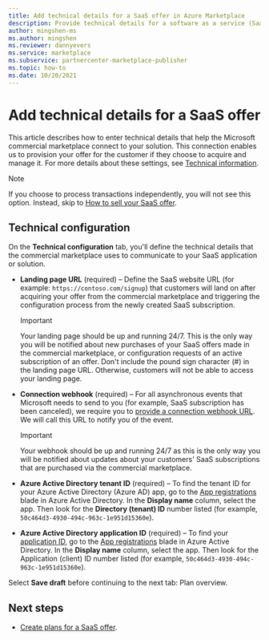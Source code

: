 ```yaml
---
title: Add technical details for a SaaS offer in Azure Marketplace
description: Provide technical details for a software as a service (SaaS) offer in Azure Marketplace. 
author: mingshen-ms
ms.author: mingshen
ms.reviewer: dannyevers
ms.service: marketplace 
ms.subservice: partnercenter-marketplace-publisher
ms.topic: how-to
ms.date: 10/20/2021
---
```


# Add technical details for a SaaS offer

This article describes how to enter technical details that help the Microsoft commercial marketplace connect to your solution. This connection enables us to provision your offer for the customer if they choose to acquire and manage it. For more details about these settings, see [Technical information](plan-saas-offer.md#technical-information).

> [!NOTE]
> If you choose to process transactions independently, you will not see this option. Instead, skip to [How to sell your SaaS offer](create-new-saas-offer-marketing.md).

## Technical configuration

On the **Technical configuration** tab, you'll define the technical details that the commercial marketplace uses to communicate to your SaaS application or solution.

- **Landing page URL** (required) – Define the SaaS website URL (for example: `https://contoso.com/signup`) that customers will land on after acquiring your offer from the commercial marketplace and triggering the configuration process from the newly created SaaS subscription.

  > [!IMPORTANT]
  > Your landing page should be up and running 24/7. This is the only way you will be notified about new purchases of your SaaS offers made in the commercial marketplace, or configuration requests of an active subscription of an offer. Don't include the pound sign character (#) in the landing page URL. Otherwise, customers will not be able to access your landing page.

- **Connection webhook** (required) – For all asynchronous events that Microsoft needs to send to you (for example, SaaS subscription has been canceled), we require you to [provide a connection webhook URL](./partner-center-portal/pc-saas-fulfillment-api-v2.md#implementing-a-webhook-on-the-saas-service). We will call this URL to notify you of the event.

  > [!IMPORTANT]
  > Your webhook should be up and running 24/7 as this is the only way you will be notified about updates about your customers' SaaS subscriptions that are purchased via the commercial marketplace.

- **Azure Active Directory tenant ID** (required) – To find the tenant ID for your Azure Active Directory (Azure AD) app, go to the [App registrations](https://portal.azure.com/#blade/Microsoft_AAD_RegisteredApps/ApplicationsListBlade) blade in Azure Active Directory. In the **Display name** column, select the app. Then look for the **Directory (tenant) ID** number listed (for example, `50c464d3-4930-494c-963c-1e951d15360e`).

- **Azure Active Directory application ID** (required) – To find your [application ID](../active-directory/develop/howto-create-service-principal-portal.md#get-tenant-and-app-id-values-for-signing-in), go to the [App registrations](https://portal.azure.com/#blade/Microsoft_AAD_RegisteredApps/ApplicationsListBlade) blade in Azure Active Directory. In the **Display name** column, select the app. Then look for the Application (client) ID number listed (for example, `50c464d3-4930-494c-963c-1e951d15360e`).

Select **Save draft** before continuing to the next tab: Plan overview.

## Next steps

- [Create plans for a SaaS offer](create-new-saas-offer-plans.md).
